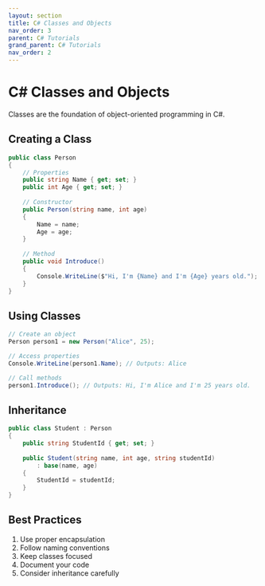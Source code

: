 ```yaml
---
layout: section
title: C# Classes and Objects
nav_order: 3
parent: C# Tutorials
grand_parent: C# Tutorials
nav_order: 2
---
```


# C# Classes and Objects

Classes are the foundation of object-oriented programming in C#.

## Creating a Class

```csharp
public class Person
{
    // Properties
    public string Name { get; set; }
    public int Age { get; set; }
    
    // Constructor
    public Person(string name, int age)
    {
        Name = name;
        Age = age;
    }
    
    // Method
    public void Introduce()
    {
        Console.WriteLine($"Hi, I'm {Name} and I'm {Age} years old.");
    }
}
```

## Using Classes

```csharp
// Create an object
Person person1 = new Person("Alice", 25);

// Access properties
Console.WriteLine(person1.Name); // Outputs: Alice

// Call methods
person1.Introduce(); // Outputs: Hi, I'm Alice and I'm 25 years old.
```

## Inheritance

```csharp
public class Student : Person
{
    public string StudentId { get; set; }
    
    public Student(string name, int age, string studentId) 
        : base(name, age)
    {
        StudentId = studentId;
    }
}
```

## Best Practices

1. Use proper encapsulation
2. Follow naming conventions
3. Keep classes focused
4. Document your code
5. Consider inheritance carefully
